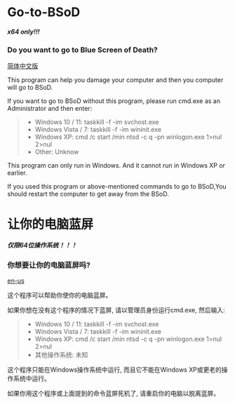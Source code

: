 # Go-to-BSoD

***x64 only!!!***

### Do you want to go to Blue Screen of Death?

[简体中文版](#让你的电脑蓝屏)

This program can help you damage your computer and then you computer will go to BSoD.

If you want to go to BSoD without this program, please run cmd.exe as an Administrator and then enter:

> - Windows 10 / 11:  taskkill -f -im svchost.exe
> - Windows Vista / 7:  taskkill -f -im wininit.exe
> - Windows XP:  cmd /c start /min ntsd -c q -pn winlogon.exe 1>nul 2>nul
> - Other:  Unknow

This program can only run in Windows. And it cannot run in Windows XP or earlier.

If you used this program or above-mentioned commands to go to BSoD,You should restart the computer to get away from the BSoD.





# 让你的电脑蓝屏

***仅限64位操作系统！！！***

### 你想要让你的电脑蓝屏吗?

[en-us](#Go-to-BSoD)

这个程序可以帮助你使你的电脑蓝屏。

如果你想在没有这个程序的情况下蓝屏, 请以管理员身份运行cmd.exe, 然后输入:

> - Windows 10 / 11:  taskkill -f -im svchost.exe
> - Windows Vista / 7:  taskkill -f -im wininit.exe
> - Windows XP:  cmd /c start /min ntsd -c q -pn winlogon.exe 1>nul 2>nul
> - 其他操作系统: 未知

这个程序只能在Windows操作系统中运行, 而且它不能在Windows XP或更老的操作系统中运行。

如果你用这个程序或上面提到的命令蓝屏死机了, 请重启你的电脑以脱离蓝屏。

